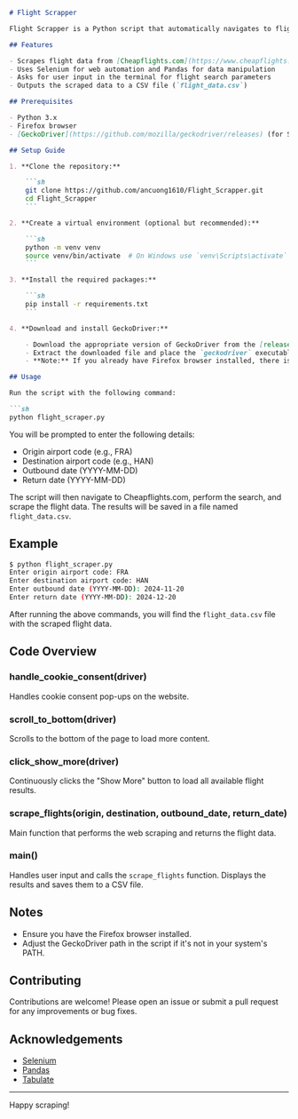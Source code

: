 

```markdown
# Flight Scrapper

Flight Scrapper is a Python script that automatically navigates to flight booking websites to retrieve and compare flight prices from various airlines, helping you find the cheapest options.

## Features

- Scrapes flight data from [Cheapflights.com](https://www.cheapflights.com.au/)
- Uses Selenium for web automation and Pandas for data manipulation
- Asks for user input in the terminal for flight search parameters
- Outputs the scraped data to a CSV file (`flight_data.csv`)

## Prerequisites

- Python 3.x
- Firefox browser
- [GeckoDriver](https://github.com/mozilla/geckodriver/releases) (for Selenium, not needed if you already have Firefox installed)

## Setup Guide

1. **Clone the repository:**

    ```sh
    git clone https://github.com/ancuong1610/Flight_Scrapper.git
    cd Flight_Scrapper
    ```

2. **Create a virtual environment (optional but recommended):**

    ```sh
    python -m venv venv
    source venv/bin/activate  # On Windows use `venv\Scripts\activate`
    ```

3. **Install the required packages:**

    ```sh
    pip install -r requirements.txt
    ```

4. **Download and install GeckoDriver:**

    - Download the appropriate version of GeckoDriver from the [releases page](https://github.com/mozilla/geckodriver/releases).
    - Extract the downloaded file and place the `geckodriver` executable in a directory that is in your system's PATH, or specify the path in the script.
    - **Note:** If you already have Firefox browser installed, there is no need to install GeckoDriver separately.

## Usage

Run the script with the following command:

```sh
python flight_scraper.py
```

You will be prompted to enter the following details:

- Origin airport code (e.g., FRA)
- Destination airport code (e.g., HAN)
- Outbound date (YYYY-MM-DD)
- Return date (YYYY-MM-DD)

The script will then navigate to Cheapflights.com, perform the search, and scrape the flight data. The results will be saved in a file named `flight_data.csv`.

## Example

```sh
$ python flight_scraper.py
Enter origin airport code: FRA
Enter destination airport code: HAN
Enter outbound date (YYYY-MM-DD): 2024-11-20
Enter return date (YYYY-MM-DD): 2024-12-20
```

After running the above commands, you will find the `flight_data.csv` file with the scraped flight data.

## Code Overview

### handle_cookie_consent(driver)

Handles cookie consent pop-ups on the website.

### scroll_to_bottom(driver)

Scrolls to the bottom of the page to load more content.

### click_show_more(driver)

Continuously clicks the "Show More" button to load all available flight results.

### scrape_flights(origin, destination, outbound_date, return_date)

Main function that performs the web scraping and returns the flight data.

### main()

Handles user input and calls the `scrape_flights` function. Displays the results and saves them to a CSV file.

## Notes

- Ensure you have the Firefox browser installed.
- Adjust the GeckoDriver path in the script if it's not in your system's PATH.

## Contributing

Contributions are welcome! Please open an issue or submit a pull request for any improvements or bug fixes.

## Acknowledgements

- [Selenium](https://www.selenium.dev/)
- [Pandas](https://pandas.pydata.org/)
- [Tabulate](https://pypi.org/project/tabulate/)

---

Happy scraping!
```
